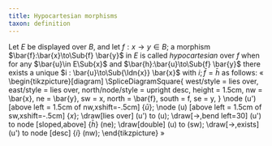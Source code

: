 ```yaml
---
title: Hypocartesian morphisms
taxon: definition
---
```


Let $E$ be displayed over $B$, and let $f:x\to y \in B$; a morphism
$\bar{f}:\bar{x}\to\Sub{f} \bar{y}$ in $E$ is called *hypocartesian* over $f$ when
for any $\bar{u}\in E\Sub{x}$ and $\bar{h}:\bar{u}\to\Sub{f} \bar{y}$ there exists a
unique $i : \bar{u}\to\Sub{\Idn{x}} \bar{x}$ with $i;\bar{f} = \bar{h}$ as follows:
«
  \begin{tikzpicture}[diagram]
    \SpliceDiagramSquare{
      west/style = lies over,
      east/style = lies over,
      north/node/style = upright desc,
      height = 1.5cm,
      nw = \bar{x},
      ne = \bar{y},
      sw = x,
      north = \bar{f},
      south = f,
      se = y,
    }
    \node (u') [above left = 1.5cm of nw,xshift=-.5cm] {$\bar{u}$};
    \node (u) [above left = 1.5cm of sw,xshift=-.5cm] {$x$};
    \draw[lies over] (u') to (u);
    \draw[->,bend left=30] (u') to node [sloped,above] {$\bar{h}$} (ne);
    \draw[double] (u) to (sw);
    \draw[->,exists] (u') to node [desc] {$i$} (nw);
  \end{tikzpicture}
»
